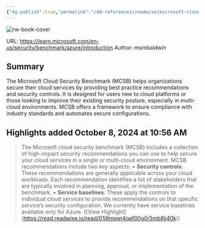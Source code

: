 ```yaml
---
{"dg-publish":true,"permalink":"/40-references/readwise/microsoft-cloud-security-benchmark-introduction/","tags":["rw/articles"]}
---
```


![rw-book-cover](https://learn.microsoft.com/en-us/media/open-graph-image.png)
  
URL: https://learn.microsoft.com/en-us/security/benchmark/azure/introduction
Author: msmbaldwin

## Summary

The Microsoft Cloud Security Benchmark (MCSB) helps organizations secure their cloud services by providing best practice recommendations and security controls. It is designed for users new to cloud platforms or those looking to improve their existing security posture, especially in multi-cloud environments. MCSB offers a framework to ensure compliance with industry standards and automates secure configurations.

## Highlights added October 8, 2024 at 10:56 AM
>The Microsoft cloud security benchmark (MCSB) includes a collection of high-impact security recommendations you can use to help secure your cloud services in a single or multi-cloud environment. MCSB recommendations include two key aspects:
>• **Security controls**: These recommendations are generally applicable across your cloud workloads. Each recommendation identifies a list of stakeholders that are typically involved in planning, approval, or implementation of the benchmark.
>• **Service baselines**: These apply the controls to individual cloud services to provide recommendations on that specific service’s security configuration. We currently have service baselines available only for Azure. ([View Highlight] (https://read.readwise.io/read/01j9mpwj4qaf00g0r5mb8jj40k))



